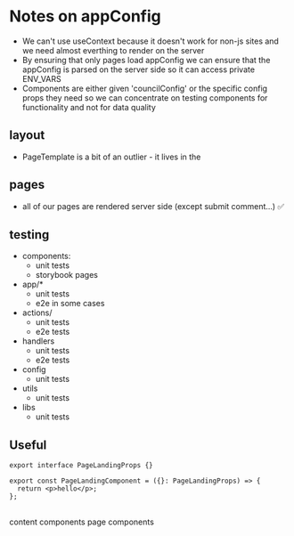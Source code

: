 # Notes on appConfig

- We can't use useContext because it doesn't work for non-js sites and we need almost everthing to render on the server
- By ensuring that only pages load appConfig we can ensure that the appConfig is parsed on the server side so it can access private ENV_VARS
- Components are either given 'councilConfig' or the specific config props they need so we can concentrate on testing components for functionality and not for data quality

## layout

- PageTemplate is a bit of an outlier - it lives in the

## pages

- all of our pages are rendered server side (except submit comment...) ✅

## testing

- components:
  - unit tests
  - storybook pages
- app/\*
  - unit tests
  - e2e in some cases
- actions/
  - unit tests
  - e2e tests
- handlers
  - unit tests
  - e2e tests
- config
  - unit tests
- utils
  - unit tests
- libs
  - unit tests

## Useful

```
export interface PageLandingProps {}

export const PageLandingComponent = ({}: PageLandingProps) => {
  return <p>hello</p>;
};
```

##

content components
page components

